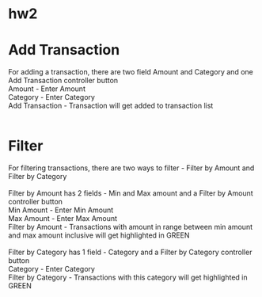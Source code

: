 # hw2

# Add Transaction
For adding a transaction, there are two field Amount and Category and one Add Transaction controller button <br />
Amount - Enter Amount <br />
Category - Enter Category <br />
Add Transaction - Transaction will get added to transaction list <br />
<br />

# Filter
For filtering transactions, there are two ways to filter - Filter by Amount and Filter by Category <br />
<br />
Filter by Amount has 2 fields - Min and Max amount and a Filter by Amount controller button <br />
Min Amount - Enter Min Amount <br />
Max Amount - Enter Max Amount <br />
Filter by Amount - Transactions with amount in range between min amount and max amount inclusive will get highlighted in GREEN <br />
<br />
Filter by Category has 1 field - Category and a Filter by Category controller button<br />
Category - Enter Category <br />
Filter by Category - Transactions with this category will get highlighted in GREEN <br />

